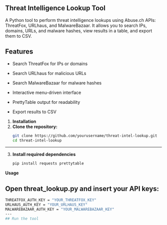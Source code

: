 ## Threat Intelligence Lookup Tool


A Python tool to perform threat intelligence lookups using Abuse.ch APIs: ThreatFox, URLhaus, and MalwareBazaar. It allows you to search IPs, domains, URLs, and malware hashes, view results in a table, and export them to CSV.

## Features
* Search ThreatFox for IPs or domains

* Search URLhaus for malicious URLs

* Search MalwareBazaar for malware hashes

* Interactive menu-driven interface

* PrettyTable output for readability

* Export results to CSV

1. **Installation**
2. **Clone the repository:** 
   ```bash
   git clone https://github.com/yourusername/threat-intel-lookup.git
   cd threat-intel-lookup
---

3. **Install required dependencies**
   ```bash
   pip install requests prettytable

  **Usage**
  ## Open threat_lookup.py and insert your API keys:
   ```bash
   THREATFOX_AUTH_KEY = "YOUR_THREATFOX_KEY"
   URLHAUS_AUTH_KEY = "YOUR_URLHAUS_KEY"
   MALWAREBAZAAR_AUTH_KEY = "YOUR_MALWAREBAZAAR_KEY"
---
  ## Run the tool


